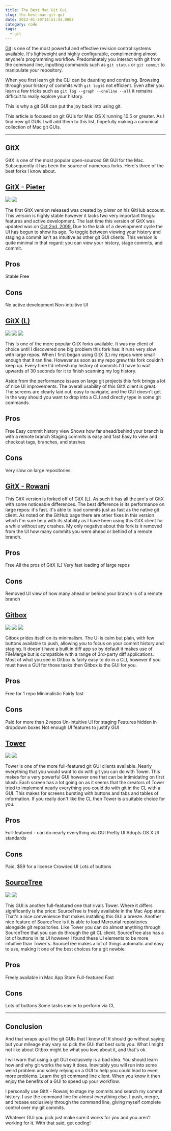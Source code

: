 ```yaml
---
title: The Best Mac Git Gui
slug: the-best-mac-git-gui
date: 2012-01-30T14:51:43.000Z
category: code
tags:
  - git
---
```


<a href="http://en.wikipedia.org/wiki/Git_(software)">Git</a> is one of the most powerful and effective revision control systems available. It's lightweight and highly configurable, complimenting almost anyone's programming workflow. Predominately you interact with git from the command line, inputting commands such as `git status` or `git commit` to manipulate your repository.

When you first learn git the CLI can be daunting and confusing. Browsing through your history of commits with `git log` is not efficient. Even after you learn a few tricks such as `git log --graph --oneline --all` it remains difficult to really explore your history.

This is why a git GUI can put the joy back into using git.

This article is focused on git GUIs for Mac OS X running 10.5 or greater. As I find new git GUIs I will add them to this list, hopefully making a canonical collection of Mac git GUIs.

<hr />

<h2>GitX</h2>
GitX is one of the most popular open-sourced Git GUI for the Mac. Subsequently it has been the source of numerous forks. Here's three of the best forks I know about.
<h2><a href="http://gitx.frim.nl/">GitX - Pieter</a></h2>
<img src="/images/posts/2012/01/GitX-pieter01.png" />
<img src="/images/posts/2012/01/GitX-pieter02.png" />

The first GitX version released was created by <em>pieter</em> on his GitHub account. This version is highly stable however it lacks two very important things: features and active development. The last time this version of GitX was updated was on <a href="https://github.com/pieter/gitx/commits/master">Oct 2nd, 2009.</a> Due to the lack of a development cycle the UI has begun to show its age. To toggle between viewing your history and staging a commit isn't as intuitive as other git GUI clients. This version is quite minimal in that regard: you can view your history, stage commits, and commit.

## Pros

Stable
Free

## Cons

No active development
Non-intuitive UI

<h2><a href="http://gitx.laullon.com/">GitX (L)</a></h2>
<img src="/images/posts/2012/01/GitX-l01.png" />
<img src="/images/posts/2012/01/GitX-l02.png" />
<img src="/images/posts/2012/01/GitX-l03.png" />

This is one of the more popular GitX forks available. It was my client of choice until I discovered one big problem this fork has: it runs very slow with large repos. When I first began using GitX (L) my repos were small enough that it ran fine. However as soon as my repo grew this fork couldn't keep up. Every time I'd refresh my history of commits I'd have to wait upwards of 30 seconds for it to finish scanning my log history.

Aside from the performance issues on large git projects this fork brings a lot of nice UI improvements. The overall usability of this GitX client is great. The screens are clearly laid out, easy to navigate, and the GUI doesn't get in the way should you want to drop into a CLI and directly type in some git commands.

## Pros

Free
Easy commit history view
Shows how far ahead/behind your branch is with a remote branch
Staging commits is easy and fast
Easy to view and checkout tags, branches, and stashes

## Cons

Very slow on large repositories

<h2><a href="https://github.com/rowanj/gitx">GitX - Rowanj</a></h2>
This GitX version is forked off of GitX (L). As such it has all the pro's of GitX with some noticeable differences. The best difference is its performance on large repos: it's fast. It's able to load commits just as fast as the native git client. As noted on the GitHub page there are other fixes in this version which I'm sure help with its stability as I have been using this GitX client for a while without any crashes. My only negative about this fork is it removed from the UI how many commits you were ahead or behind of a remote branch.

## Pros

Free
All the pros of GitX (L)
Very fast loading of large repos

## Cons

Removed UI view of how many ahead or behind your branch is of a remote branch

<h2><a href="http://gitboxapp.com/">Gitbox</a></h2>
<img src="/images/posts/2012/01/Gitbox-01.png" />
<img src="/images/posts/2012/01/Gitbox-02.png" />
<img src="/images/posts/2012/01/Gitbox-03.png" />

Gitbox prides itself on its minimalism. The UI is calm but plain, with few buttons available to push, allowing you to focus on your commit history and staging. It doesn't have a built in diff app so by default it makes use of FileMerge but is compatible with a range of 3rd-party diff applications. Most of what you see in Gitbox is fairly easy to do in a CLI, however if you must have a GUI for those tasks then Gitbox is the GUI for you.

## Pros

Free for 1 repo
Minimalistic
Fairly fast

## Cons

Paid for more than 2 repos
Un-intuitive UI for staging
Features hidden in dropdown boxes
Not enough UI features to justify GUI

<h2><a href="http://www.git-tower.com/">Tower</a></h2>
<img src="/images/posts/2012/01/tower-01.png" />
<img src="/images/posts/2012/01/tower-02.png" />

Tower is one of the more full-featured git GUI clients available. Nearly everything that you would want to do with git you can do with Tower. This makes for a very powerful GUI however one that can be intimidating on first blush. Each screen has a lot going on as it seems that the creators of Tower tried to implement nearly everything you could do with git in the CL with a GUI. This makes for screens bursting with buttons and tabs and tables of information. If you really don't like the CL then Tower is a suitable choice for you.

## Pros

Full-featured - can do nearly everything via GUI
Pretty UI
Adopts OS X UI standards

## Cons

Paid, $59 for a license
Crowded UI
Lots of buttons

<h2><a href="http://www.sourcetreeapp.com/">SourceTree</a></h2>
<img src="/images/posts/2012/01/sourcetree-01.png" />
<img src="/images/posts/2012/01/sourcetree-02.png" />

This GUI is another full-featured one that rivals Tower. Where it differs significantly is the price: SourceTree is freely available in the Mac App store. That's a nice convenience that makes installing this GUI a breeze. Another nice feature of SourceTree is it is able to load Mercurial repositories alongside git repositories. Like Tower you can do almost anything through SourceTree that you can do through the git CL client. SourceTree also has a lot of buttons in its UI however I found these UI elements to be more intuitive than Tower's. SourceTree makes a lot of things automatic and easy to use, making it one of the best choices for a git newbie.

## Pros

Freely available in Mac App Store
Full-featured
Fast

## Cons

Lots of buttons
Some tasks easier to perform via CL

<hr />

<h2>Conclusion</h2>

And that wraps up all the git GUIs that I know of! It should go without saying but your mileage may vary so pick the GUI that best suits you. What I might not like about Gitbox might be what you love about it, and that's ok.

I will warn that using a git GUI exclusively is a bad idea. You should learn how and why git works the way it does. Inevitably you will run into some weird problem and solely relying on a GUI to help you could lead to even more problems. Learn the git command line client. When you know it then enjoy the benefits of a GUI to speed up your workflow.

I personally use GitX - Rowanj to stage my commits and search my commit history. I use the command line for almost everything else. I push, merge, and rebase exclusively through the command line, giving myself complete control over my git commits.

Whatever GUI you pick just make sure it works for you and you aren't working for it. With that said, get coding!
